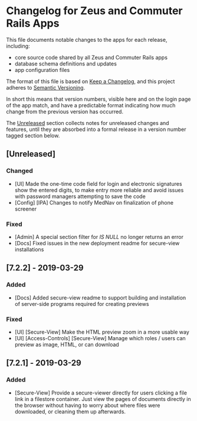 # Changelog for Zeus and Commuter Rails Apps

This file documents notable changes to the apps for each release, including:

* core source code shared by all Zeus and Commuter Rails apps
* database schema definitions and updates
* app configuration files

The format of this file is based on
[Keep a Changelog](https://keepachangelog.com/en/1.0.0/),
and this project adheres to
[Semantic Versioning](https://semver.org/spec/v2.0.0.html).

In short this means that version numbers, visible here and on the login page of the
app match, and have a predictable format indicating how much change from the previous
version has occurred.

The [Unreleased](#[unreleased]) section collects notes for unreleased changes and features, until they are absorbed into a formal release in a version number tagged section below.

## [Unreleased]

### Changed
- [UI] Made the one-time code field for login and electronic signatures show the entered digits, to make entry more reliable and avoid issues with password managers attempting to save the code
- [Config] [IPA] Changes to notify MedNav on finalization of phone screener

### Fixed
- [Admin] A special section filter for *IS NULL* no longer returns an error
- [Docs] Fixed issues in the new deployment readme for secure-view installations



## [7.2.2] - 2019-03-29

### Added
- [Docs] Added secure-view readme to support building and installation of server-side programs required for creating previews

### Fixed
- [UI] [Secure-View] Make the HTML preview zoom in a more usable way
- [UI] [Access-Controls] [Secure-View] Manage which roles / users can preview as image, HTML, or can download


## [7.2.1] - 2019-03-29

### Added
- [Secure-View] Provide a secure-viewer directly for users clicking a file link in a filestore container. Just view the pages of documents directly in the browser without having to worry about where files were downloaded, or cleaning them up afterwards.
